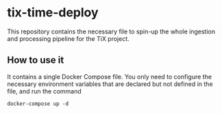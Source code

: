 # tix-time-deploy
This repository contains the necessary file to spin-up the whole ingestion and
processing pipeline for the TiX project.

## How to use it
It contains a single Docker Compose file. You only need to configure the
necessary environment variables that are declared but not defined in the file,
and run the command
```
docker-compose up -d
```
